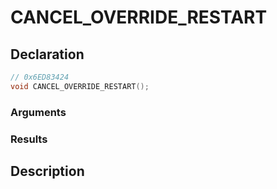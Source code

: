 # CANCEL_OVERRIDE_RESTART

## Declaration
```cpp
// 0x6ED83424
void CANCEL_OVERRIDE_RESTART();
```

### Arguments

### Results

## Description

